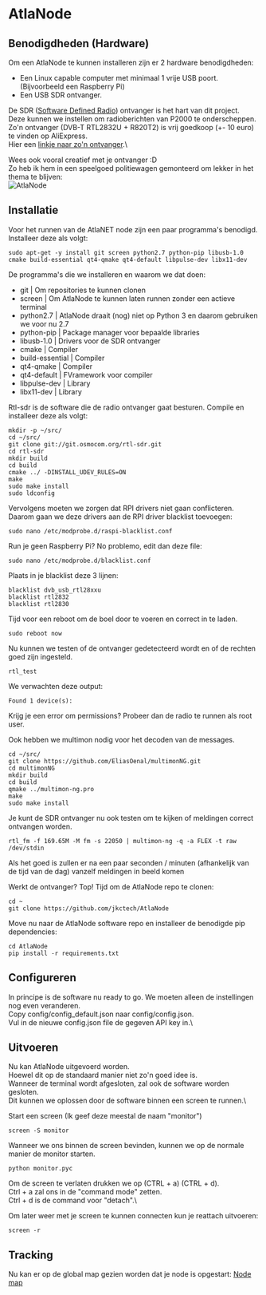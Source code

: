 # AtlaNode

## Benodigdheden (Hardware)
Om een AtlaNode te kunnen installeren zijn er 2 hardware benodigdheden:

- Een Linux capable computer met minimaal 1 vrije USB poort. (Bijvoorbeeld een Raspberry Pi)
- Een USB SDR ontvanger.

De SDR ([Software Defined Radio](https://nl.wikipedia.org/wiki/Software-defined_radio)) ontvanger is het hart van dit project.\
Deze kunnen we instellen om radioberichten van P2000 te onderscheppen.\
Zo'n ontvanger (DVB-T RTL2832U + R820T2) is vrij goedkoop (+- 10 euro) te vinden op AliExpress.\
Hier een [linkje naar zo'n ontvanger](https://nl.aliexpress.com/item/32813234033.html).\

Wees ook vooral creatief met je ontvanger :D\
Zo heb ik hem in een speelgoed politiewagen gemonteerd om lekker in het thema te blijven:\
![AtlaNode](https://atlanet.jkctech.nl/images/examples/atlanode_on.jpg "AtlaNode")

## Installatie
Voor het runnen van de AtlaNET node zijn een paar programma's benodigd.
Installeer deze als volgt:
```
sudo apt-get -y install git screen python2.7 python-pip libusb-1.0 cmake build-essential qt4-qmake qt4-default libpulse-dev libx11-dev
```

De programma's die we installeren en waarom we dat doen:
- git | Om repositories te kunnen clonen
- screen | Om AtlaNode te kunnen laten runnen zonder een actieve terminal
- python2.7 | AtlaNode draait (nog) niet op Python 3 en daarom gebruiken we voor nu 2.7
- python-pip | Package manager voor bepaalde libraries
- libusb-1.0 | Drivers voor de SDR ontvanger
- cmake | Compiler
- build-essential | Compiler
- qt4-qmake | Compiler
- qt4-default | FVramework voor compiler
- libpulse-dev | Library
- libx11-dev | Library

Rtl-sdr is de software die de radio ontvanger gaat besturen.
Compile en installeer deze als volgt:
```
mkdir -p ~/src/
cd ~/src/
git clone git://git.osmocom.org/rtl-sdr.git
cd rtl-sdr
mkdir build
cd build
cmake ../ -DINSTALL_UDEV_RULES=ON
make
sudo make install
sudo ldconfig
```

Vervolgens moeten we zorgen dat RPI drivers niet gaan conflicteren.
Daarom gaan we deze drivers aan de RPI driver blacklist toevoegen:
```
sudo nano /etc/modprobe.d/raspi-blacklist.conf
```

Run je geen Raspberry Pi? No problemo, edit dan deze file:
```
sudo nano /etc/modprobe.d/blacklist.conf
```

Plaats in je blacklist deze 3 lijnen:
```
blacklist dvb_usb_rtl28xxu
blacklist rtl2832
blacklist rtl2830
```

Tijd voor een reboot om de boel door te voeren en correct in te laden.
```
sudo reboot now
```

Nu kunnen we testen of de ontvanger gedetecteerd wordt en of de rechten goed zijn ingesteld.
```
rtl_test
```

We verwachten deze output:
```
Found 1 device(s):
```
Krijg je een error om permissions?
Probeer dan de radio te runnen als root user.

Ook hebben we multimon nodig voor het decoden van de messages.
```
cd ~/src/
git clone https://github.com/EliasOenal/multimonNG.git
cd multimonNG
mkdir build
cd build
qmake ../multimon-ng.pro
make
sudo make install
```

Je kunt de SDR ontvanger nu ook testen om te kijken of meldingen correct ontvangen worden.
```
rtl_fm -f 169.65M -M fm -s 22050 | multimon-ng -q -a FLEX -t raw /dev/stdin
```
Als het goed is zullen er na een paar seconden / minuten (afhankelijk van de tijd van de dag) vanzelf meldingen in beeld komen

Werkt de ontvanger? Top! Tijd om de AtlaNode repo te clonen:
```
cd ~
git clone https://github.com/jkctech/AtlaNode
```

Move nu naar de AtlaNode software repo en installeer de benodigde pip dependencies:
```
cd AtlaNode
pip install -r requirements.txt
```

## Configureren
In principe is de software nu ready to go. We moeten alleen de instellingen nog even veranderen.\
Copy config/config_default.json naar config/config.json.\
Vul in de nieuwe config.json file de gegeven API key in.\

## Uitvoeren
Nu kan AtlaNode uitgevoerd worden.\
Hoewel dit op de standaard manier niet zo'n goed idee is.\
Wanneer de terminal wordt afgesloten, zal ook de software worden gesloten.\
Dit kunnen we oplossen door de software binnen een screen te runnen.\

Start een screen (Ik geef deze meestal de naam "monitor")
```
screen -S monitor
```

Wanneer we ons binnen de screen bevinden, kunnen we op de normale manier de monitor starten.
```
python monitor.pyc
```

Om de screen te verlaten drukken we op (CTRL + a) (CTRL + d).\
Ctrl + a zal ons in de "command mode" zetten.\
Ctrl + d is de command voor "detach".\

Om later weer met je screen te kunnen connecten kun je reattach uitvoeren:
```
screen -r
```

## Tracking
Nu kan er op de global map gezien worden dat je node is opgestart: [Node map](https://atlanet.jkctech.nl/monitor/radiolocaties/)